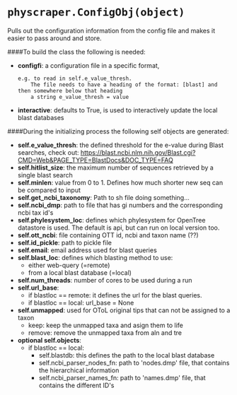 `physcraper.ConfigObj(object)`
=====================================================
Pulls out the configuration information from
    the config file and makes it easier to pass
    around and store.

####To build the class the following is needed:
  * **configfi**: a configuration file in a specific format,
   
        e.g. to read in self.e_value_thresh.
            The file needs to have a heading of the format: [blast] and then somewhere below that heading
            a string e_value_thresh = value

  * **interactive**: defaults to True, is used to interactively update the local blast databases

####During the initializing process the following self objects are generated:
  * **self.e_value_thresh**: the defined threshold for the e-value during Blast searches, check out:
                            https://blast.ncbi.nlm.nih.gov/Blast.cgi?CMD=Web&PAGE_TYPE=BlastDocs&DOC_TYPE=FAQ
  * **self.hitlist_size**: the maximum number of sequences retrieved by a single blast search
  * **self.minlen**: value from 0 to 1. Defines how much shorter new seq can be compared to input
  * **self.get_ncbi_taxonomy**: Path to sh file doing something...
  * **self.ncbi_dmp**: path to file that has gi numbers and the corresponding ncbi tax id's
  * **self.phylesystem_loc**: defines which phylesystem for OpenTree datastore is used. 
      The default is api, but can run on local version too. 
  * **self.ott_ncbi**: file containing OTT id, ncbi and taxon name (??)
  * **self.id_pickle**: path to pickle file
  * **self.email**: email address used for blast queries
  * **self.blast_loc**: defines which blasting method to use:
      * either web-query (=remote)
      * from a local blast database (=local)
  * **self.num_threads**: number of cores to be used during a run
  * **self.url_base**: 
      * if blastloc == remote: it defines the url for the blast queries.
      * if blastloc == local: url_base = None
  * **self.unmapped**: used for OToL original tips that can not be assigned to a taxon
      * keep: keep the unmapped taxa and asign them to life
      * remove: remove the unmapped taxa from aln and tre
  * **optional self.objects**:
      * if blastloc == local:
          * self.blastdb: this defines the path to the local blast database
          * self.ncbi_parser_nodes_fn: path to 'nodes.dmp' file, that contains the hierarchical information
          * self.ncbi_parser_names_fn: path to 'names.dmp' file, that contains the different ID's
     